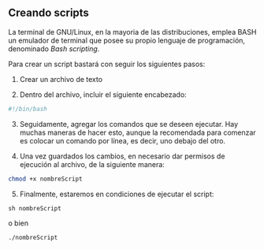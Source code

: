 ## Creando scripts
La terminal de GNU/Linux, en la mayoria de las distribuciones, emplea BASH un emulador de terminal que posee su propio lenguaje de programación, denominado _Bash scripting_. 

Para crear un script bastará con seguir los siguientes pasos: 

1. Crear un archivo de texto

2. Dentro del archivo, incluir el siguiente encabezado:

```bash
#!/bin/bash
```

3. Seguidamente, agregar los comandos que se deseen ejecutar. Hay muchas maneras de hacer esto, aunque la recomendada para comenzar es colocar un comando por línea, es decir, uno debajo del otro. 

4. Una vez guardados los cambios, en necesario dar permisos de ejecución al archivo, de la siguiente manera: 

```bash
chmod +x nombreScript
```

5. Finalmente, estaremos en condiciones de ejecutar el script: 

```
sh nombreScript
```

o bien

```
./nombreScript
```

